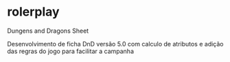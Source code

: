 # rolerplay
Dungens and Dragons Sheet

Desenvolvimento de ficha DnD versão 5.0 com calculo de atributos e adição das regras do jogo para facilitar a campanha

